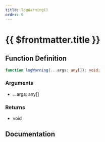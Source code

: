 ```yaml
---
title: logWarning()
order: 0
---
```


# {{ $frontmatter.title }}

<!--@include: ./logWarning_partial_header.md-->

## Function Definition

```ts
function logWarning(...args: any[]): void;
```

### Arguments

* ...args: any[]

### Returns

* void

## Documentation

<!--@include: ./logWarning_partial_footer.md-->
